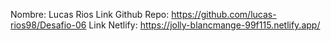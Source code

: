 Nombre: Lucas Rios
Link Github Repo:  https://github.com/lucas-rios98/Desafio-06
Link Netlify:    https://jolly-blancmange-99f115.netlify.app/
